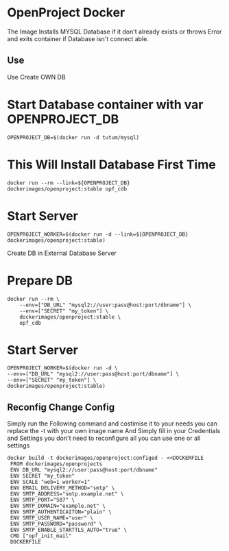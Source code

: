 # OpenProject Docker

The Image Installs MYSQL Database if it don't already exists or throws Error and exits container if Database isn't connect able.

## Use

Use Create OWN DB

# Start Database container with var OPENPROJECT_DB

    OPENPROJECT_DB=$(docker run -d tutum/mysql)
    
# This Will Install Database First Time

    docker run --rm --link=${OPENPROJECT_DB} dockerimages/openproject:stable opf_cdb

# Start Server

    OPENPROJECT_WORKER=$(docker run -d --link=${OPENPROJECT_DB} dockerimages/openproject:stable)

Create DB in External Database Server

# Prepare DB

    docker run --rm \
        --env=["DB_URL" "mysql2://user:pass@host:port/dbname"] \
        --env=["SECRET" "my_token"] \ 
        dockerimages/openproject:stable \
        opf_cdb
    
# Start Server

    OPENPROJECT_WORKER=$(docker run -d \
    --env=["DB_URL" "mysql2://user:pass@host:port/dbname"] \
    --env=["SECRET" "my_token"] \ 
    dockerimages/openproject:stable)


## Reconfig Change Config

Simply run the Following command and costimise it to your needs you can replace the -t with your own image name
And Simply fill in your Credentials and Settings you don't need to reconfigure all you can use one or all settings

    docker build -t dockerimages/openproject:configed - <<DOCKERFILE
     FROM dockerimages/openprojects
     ENV DB_URL "mysql2://user:pass@host:port/dbname"
     ENV SECRET "my_token"
     ENV SCALE "web=1 worker=1"
     ENV EMAIL_DELIVERY_METHOD="smtp" \
     ENV SMTP_ADDRESS="smtp.example.net" \
     ENV SMTP_PORT="587" \
     ENV SMTP_DOMAIN="example.net" \
     ENV SMTP_AUTHENTICAITON="plain" \
     ENV SMTP_USER_NAME="user" \
     ENV SMTP_PASSWORD="password" \
     ENV SMTP_ENABLE_STARTTLS_AUTO="true" \
     CMD ["opf_init_mail"
     DOCKERFILE
